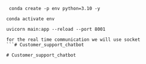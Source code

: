 ```
 conda create -p env python=3.10 -y
```
```
conda activate env
```
```
uvicorn main:app --reload --port 8001
```

```
for the real time communication we will use socket
```#   C u s t o m e r _ s u p p o r t _ c h a t b o t  
 #   C u s t o m e r _ s u p p o r t _ c h a t b o t  
 